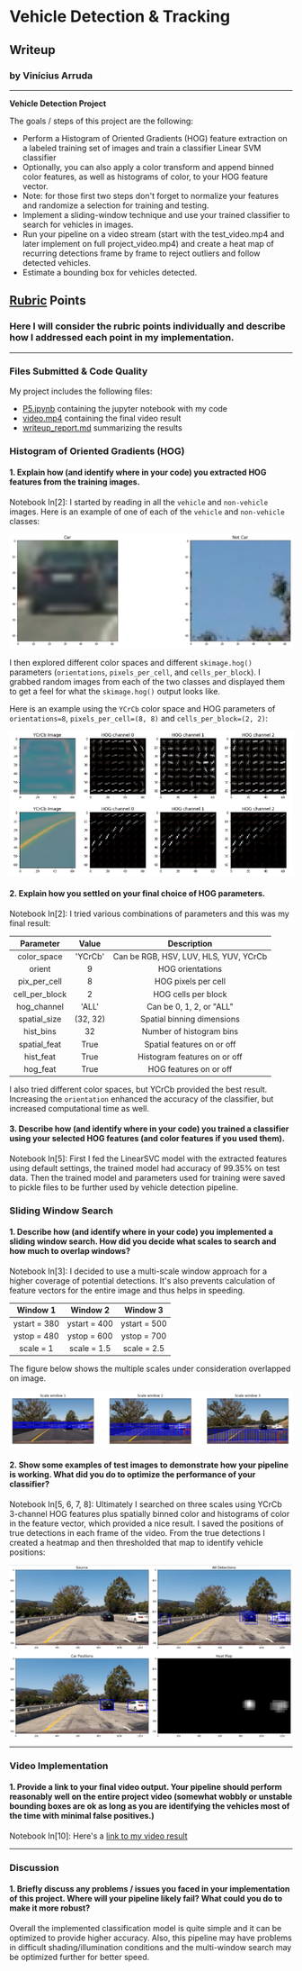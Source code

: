 # **Vehicle Detection & Tracking** 

## Writeup

### by Vinícius Arruda

---
**Vehicle Detection Project**

The goals / steps of this project are the following:

* Perform a Histogram of Oriented Gradients (HOG) feature extraction on a labeled training set of images and train a classifier Linear SVM classifier
* Optionally, you can also apply a color transform and append binned color features, as well as histograms of color, to your HOG feature vector. 
* Note: for those first two steps don't forget to normalize your features and randomize a selection for training and testing.
* Implement a sliding-window technique and use your trained classifier to search for vehicles in images.
* Run your pipeline on a video stream (start with the test_video.mp4 and later implement on full project_video.mp4) and create a heat map of recurring detections frame by frame to reject outliers and follow detected vehicles.
* Estimate a bounding box for vehicles detected.

[//]: # (Image References)
[image1]: ./examples/image01.png
[image2]: ./examples/image02.png
[image3]: ./examples/image03.png
[image4]: ./examples/image04.png
[image5]: ./examples/image05.png
[video1]: ./video.mp4

## [Rubric](https://review.udacity.com/#!/rubrics/513/view) Points
### Here I will consider the rubric points individually and describe how I addressed each point in my implementation.  

---
### Files Submitted & Code Quality

My project includes the following files:
* [P5.ipynb](https://github.com/vippermaeglin/self-driven-car-nd/blob/master/P5%20-%20Vehicle%20Detection/P5.ipynb) containing the jupyter notebook with my code
* [video.mp4](https://github.com/vippermaeglin/self-driven-car-nd/blob/master/P5%20-%20Vehicle%20Detection/video.mp4) containing the final video result 
* [writeup_report.md](https://github.com/vippermaeglin/self-driven-car-nd/blob/master/P5%20-%20Vehicle%20Detection/writeup_report.md) summarizing the results

### Histogram of Oriented Gradients (HOG)

#### 1. Explain how (and identify where in your code) you extracted HOG features from the training images.

Notebook In[2]: I started by reading in all the `vehicle` and `non-vehicle` images.  Here is an example of one of each of the `vehicle` and `non-vehicle` classes:

![alt text][image2]

I then explored different color spaces and different `skimage.hog()` parameters (`orientations`, `pixels_per_cell`, and `cells_per_block`).  I grabbed random images from each of the two classes and displayed them to get a feel for what the `skimage.hog()` output looks like.

Here is an example using the `YCrCb` color space and HOG parameters of `orientations=8`, `pixels_per_cell=(8, 8)` and `cells_per_block=(2, 2)`:


![alt text][image5]

#### 2. Explain how you settled on your final choice of HOG parameters.

Notebook In[2]: I tried various combinations of parameters and this was my final result:

| Parameter           |Value	  |  Description						|
|:-------------------:|:---------:|:-----------------------------------:|
|  color_space    |  'YCrCb'   |  Can be RGB, HSV, LUV, HLS, YUV, YCrCb |
|  orient         | 9          | HOG orientations
|  pix_per_cell   | 8          | HOG pixels per cell
|  cell_per_block | 2          | HOG cells per block
|  hog_channel    | 'ALL'      | Can be 0, 1, 2, or "ALL"
|  spatial_size   | (32, 32)   | Spatial binning dimensions
|  hist_bins      | 32         | Number of histogram bins
|  spatial_feat   | True       | Spatial features on or off
|  hist_feat      | True       | Histogram features on or off
|  hog_feat       | True       | HOG features on or off

I also tried different color spaces, but YCrCb provided the best result. Increasing the ```orientation``` enhanced the accuracy of the classifier, but increased computational time as well.

#### 3. Describe how (and identify where in your code) you trained a classifier using your selected HOG features (and color features if you used them).

Notebook In[5]: First I fed the LinearSVC model with the extracted features using default settings, the trained model had accuracy of 99.35% on test data. Then the trained model and parameters used for training were saved to pickle files to be further used by vehicle detection pipeline.

### Sliding Window Search

#### 1. Describe how (and identify where in your code) you implemented a sliding window search.  How did you decide what scales to search and how much to overlap windows?

Notebook In[3]: I decided to use a multi-scale window approach for a higher coverage of potential detections. It's also prevents calculation of feature vectors for the entire image and thus helps in speeding.

| Window 1      | Window 2      | Window 3      |
|:-------------:|:-------------:|:-------------:|
| ystart = 380  | ystart = 400  | ystart = 500  |
| ystop = 480   | ystop = 600   | ystop = 700   |
| scale = 1     | scale = 1.5   | scale = 2.5   |

The figure below shows the multiple scales under consideration overlapped on image.

![alt text][image3]

#### 2. Show some examples of test images to demonstrate how your pipeline is working.  What did you do to optimize the performance of your classifier?

Notebook In[5, 6, 7, 8]: Ultimately I searched on three scales using YCrCb 3-channel HOG features plus spatially binned color and histograms of color in the feature vector, which provided a nice result. I saved the positions of true detections in each frame of the video. From the true detections I created a heatmap and then thresholded that map to identify vehicle positions: 

![alt text][image4]

---

### Video Implementation

#### 1. Provide a link to your final video output.  Your pipeline should perform reasonably well on the entire project video (somewhat wobbly or unstable bounding boxes are ok as long as you are identifying the vehicles most of the time with minimal false positives.)

Notebook In[10]: Here's a [link to my video result](./video.mp4)

---

### Discussion

#### 1. Briefly discuss any problems / issues you faced in your implementation of this project.  Where will your pipeline likely fail?  What could you do to make it more robust?

Overall the implemented classification model is quite simple and it can be optimized to provide higher accuracy. Also, this pipeline may have problems in difficult shading/illumination conditions and the multi-window search may be optimized further for better speed.

